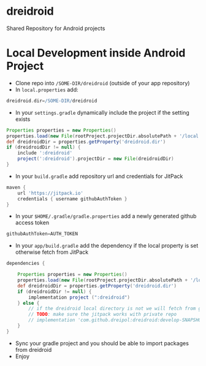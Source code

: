 # dreidroid
Shared Repository for Android projects

# Local Development inside Android Project
* Clone repo into `/SOME-DIR/dreidroid` (outside of your app repository)
* In `local.properties` add:
```groovy
dreidroid.dir=/SOME-DIR/dreidroid
```
* In your `settings.gradle` dynamically include the project if the setting exists
```groovy
Properties properties = new Properties()
properties.load(new File(rootProject.projectDir.absolutePath + '/local.properties').newDataInputStream())
def dreidroidDir = properties.getProperty('dreidroid.dir')
if (dreidroidDir != null) {
    include ':dreidroid'
    project(':dreidroid').projectDir = new File(dreidroidDir)
}
```
* In your `build.gradle` add repository url and credentials for JitPack
```groovy
maven {
    url 'https://jitpack.io'
    credentials { username githubAuthToken }
}
```
* In your `$HOME/.gradle/gradle.properties` add a newly generated github access token
```groovy
githubAuthToken=AUTH_TOKEN
```
* In your `app/build.gradle` add the dependency if the local property is set otherwise fetch from JitPack
```groovy
dependencies {

    Properties properties = new Properties()
    properties.load(new File(rootProject.projectDir.absolutePath + '/local.properties').newDataInputStream())
    def dreidroidDir = properties.getProperty('dreidroid.dir')
    if (dreidroidDir != null) {
        implementation project (":dreidroid")
    } else {
        // if the dreidroid local directory is not we will fetch from github
        // TODO: make sure the jitpack works with private repo
        // implementation 'com.github.dreipol:dreidroid:develop-SNAPSHOT'
    }
}
```
* Sync your gradle project and you should be able to import packages from dreidroid
* Enjoy